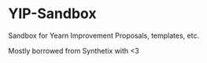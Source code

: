 # YIP-Sandbox

Sandbox for Yearn Improvement Proposals, templates, etc. 

Mostly borrowed from Synthetix with <3
